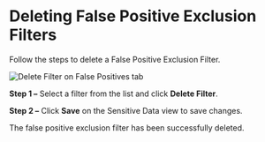 # Deleting False Positive Exclusion Filters

Follow the steps to delete a False Positive Exclusion Filter.

![Delete Filter on False Positives tab](/img/product_docs/accessanalyzer/accessanalyzer/enterpriseauditor/admin/settings/sensitivedata/exclusions/deletefilter.png)

__Step 1 –__ Select a filter from the list and click __Delete Filter__.

__Step 2 –__ Click __Save__ on the Sensitive Data view to save changes.

The false positive exclusion filter has been successfully deleted.
